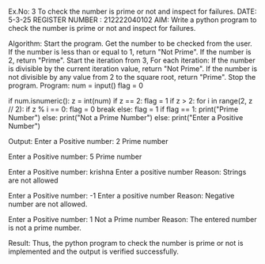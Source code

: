 Ex.No: 3 To check the number is prime or not and inspect for failures.
DATE: 5-3-25
REGISTER NUMBER : 212222040102
AIM:
Write a python program to check the number is prime or not and inspect for failures.

Algorithm:
Start the program.
Get the number to be checked from the user.
If the number is less than or equal to 1, return "Not Prime".
If the number is 2, return "Prime".
Start the iteration from 3, For each iteration:
If the number is divisible by the current iteration value, return "Not Prime".
If the number is not divisible by any value from 2 to the square root, return "Prime".
Stop the program.
Program:
num = input()
flag = 0

if num.isnumeric():
    z = int(num)
    if z == 2:
        flag = 1
    if z > 2:
        for i in range(2, z // 2):
            if z % i == 0:
                flag = 0
                break
        else:
            flag = 1
    if flag == 1:
        print("Prime Number")
    else:
        print("Not a Prime Number")
else:
    print("Enter a Positive Number")


Output:
Enter a Positive number: 2
Prime number

Enter a Positive number: 5
Prime number

Enter a Positive number: krishna
Enter a positive number 
Reason: Strings are not allowed

Enter a Positive number: -1
Enter a positive number
Reason: Negative number are not allowed.

Enter a Positive number: 1
Not a Prime number 
Reason: The entered number is not a prime number.

Result:
Thus, the python program to check the number is prime or not is implemented and the output is verified successfully.
